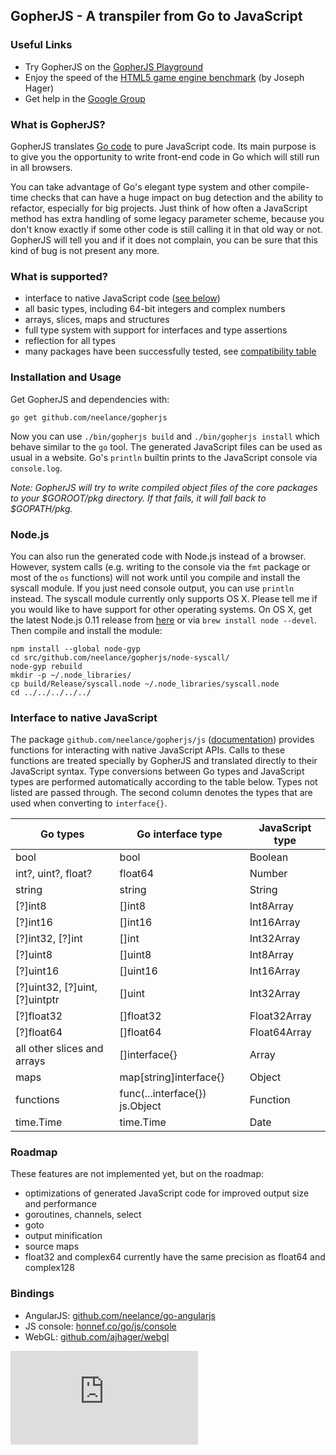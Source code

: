 GopherJS - A transpiler from Go to JavaScript
---------------------------------------------

### Useful Links
- Try GopherJS on the [GopherJS Playground](http://neelance.github.io/gopherjs-playground/)
- Enjoy the speed of the [HTML5 game engine benchmark](http://ajhager.github.io/enj/) (by Joseph Hager)
- Get help in the [Google Group](https://groups.google.com/d/forum/gopherjs)

### What is GopherJS?
GopherJS translates [Go code](http://golang.org/) to pure JavaScript code. Its main purpose is to give you the opportunity to write front-end code in Go which will still run in all browsers.

You can take advantage of Go's elegant type system and other compile-time checks that can have a huge impact on bug detection and the ability to refactor, especially for big projects. Just think of how often a JavaScript method has extra handling of some legacy parameter scheme, because you don't know exactly if some other code is still calling it in that old way or not. GopherJS will tell you and if it does not complain, you can be sure that this kind of bug is not present any more.

### What is supported?
- interface to native JavaScript code ([see below](#interface-to-native-javascript))
- all basic types, including 64-bit integers and complex numbers
- arrays, slices, maps and structures
- full type system with support for interfaces and type assertions
- reflection for all types
- many packages have been successfully tested, see [compatibility table](doc/packages.md)

### Installation and Usage
Get GopherJS and dependencies with: 
```
go get github.com/neelance/gopherjs
```
Now you can use  `./bin/gopherjs build` and `./bin/gopherjs install` which behave similar to the `go` tool. The generated JavaScript files can be used as usual in a website. Go's `println` builtin prints to the JavaScript console via `console.log`.

*Note: GopherJS will try to write compiled object files of the core packages to your $GOROOT/pkg directory. If that fails, it will fall back to $GOPATH/pkg.*

### Node.js
You can also run the generated code with Node.js instead of a browser. However, system calls (e.g. writing to the console via the `fmt` package or most of the `os` functions) will not work until you compile and install the syscall module. If you just need console output, you can use `println` instead.
The syscall module currently only supports OS X. Please tell me if you would like to have support for other operating systems. On OS X, get the latest Node.js 0.11 release from [here](http://blog.nodejs.org/release/) or via `brew install node --devel`. Then compile and install the module:
```
npm install --global node-gyp
cd src/github.com/neelance/gopherjs/node-syscall/
node-gyp rebuild
mkdir -p ~/.node_libraries/
cp build/Release/syscall.node ~/.node_libraries/syscall.node
cd ../../../../../
```

### Interface to native JavaScript
The package `github.com/neelance/gopherjs/js` ([documentation](js/js.go)) provides functions for interacting with native JavaScript APIs. Calls to these functions are treated specially by GopherJS and translated directly to their JavaScript syntax. Type conversions between Go types and JavaScript types are performed automatically according to the table below. Types not listed are passed through. The second column denotes the types that are used when converting to `interface{}`.

| Go types                       | Go interface type              | JavaScript type |
| ------------------------------ | ------------------------------ | --------------- |
| bool                           | bool                           | Boolean         |
| int?, uint?, float?            | float64                        | Number          |
| string                         | string                         | String          |
| [?]int8                        | []int8                         | Int8Array       |
| [?]int16                       | []int16                        | Int16Array      |
| [?]int32, [?]int               | []int                          | Int32Array      |
| [?]uint8                       | []uint8                        | Int8Array       |
| [?]uint16                      | []uint16                       | Int16Array      |
| [?]uint32, [?]uint, [?]uintptr | []uint                         | Int32Array      |
| [?]float32                     | []float32                      | Float32Array    |
| [?]float64                     | []float64                      | Float64Array    |
| all other slices and arrays    | []interface{}                  | Array           |
| maps                           | map[string]interface{}         | Object          |
| functions                      | func(...interface{}) js.Object | Function        |
| time.Time                      | time.Time                      | Date            |

### Roadmap
These features are not implemented yet, but on the roadmap:

- optimizations of generated JavaScript code for improved output size and performance
- goroutines, channels, select
- goto
- output minification
- source maps
- float32 and complex64 currently have the same precision as float64 and complex128

### Bindings
- AngularJS: [github.com/neelance/go-angularjs](https://github.com/neelance/go-angularjs)
- JS console: [honnef.co/go/js/console](http://honnef.co/go/js/console)
- WebGL: [github.com/ajhager/webgl](https://github.com/ajhager/webgl)

[![Analytics](https://ga-beacon.appspot.com/UA-46799660-1/gopherjs/README.md)](https://github.com/igrigorik/ga-beacon)
